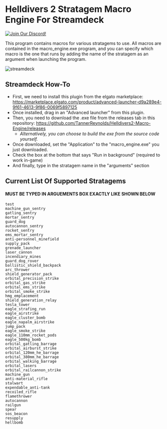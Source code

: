 # Helldivers 2 Stratagem Macro Engine For Streamdeck

[![Join Our Discord!](https://img.shields.io/badge/Join%20Our%20Discord!-5865F2?style=flat&logo=discord&logoColor=white&link=https://discord.gg/FWGKzpaszP)](https://discord.gg/FWGKzpaszP)

This program contains macros for various stratagems to use. All macros are contained in the macro_engine.exe program, and you can specify which macro is the one that runs by adding the name of the stratagem as an argument when launching the program. 

![streamdeck](https://cdn.tokyo.jp/DlEdj)

## Streamdeck How-To

* First, we need to install this plugin from the elgato marketplace: https://marketplace.elgato.com/product/advanced-launcher-d9a289e4-9f61-4613-9f86-0069f5897125
* Once installed, drag in an "Advanced launcher" from this plugin.
* Then, you need to download the .exe file from the releases tab in this repository: https://github.com/TannerReynolds/Helldivers2-Macro-Engine/releases
    * *Alternatively, you can choose to build the exe from the source code yourself.*
* Once downloaded, set the "Application" to the "macro_engine.exe" you just downloaded.
* Check the box at the bottom that says "Run in background" (required to work in-game)
* And finally, type in the stratagem name in the "arguments" section

## Current List Of Supported Stratagems
#### MUST BE TYPED IN ARGUEMENTS BOX EXACTLY LIKE SHOWN BELOW
```
test
machine_gun_sentry
gatling_sentry
mortar_sentry
guard_dog
autocannon_sentry
rocket_sentry
ems_mortar_sentry
anti-personnel_minefield
supply_pack
grenade_launcher
laser_cannon
incendiary_mines
guard_dog_rover
ballistic_shield_backpack
arc_thrower
shield_generator_pack
orbital_precision_strike
orbital_gas_strike
orbital_ems_strike
orbital_smoke_strike
hmg_emplacement
shield_generation_relay
tesla_tower
eagle_strafing_run
eagle_airstrike
eagle_cluster_bomb
eagle_napalm_airstrike
jump_pack
eagle_smoke_strike
eagle_110mm_rocket_pods
eagle_500kg_bomb
orbital_gatling_barrage
orbital_airburst_strike
orbital_120mm_he_barrage
orbital_380mm_he_barrage
orbital_walking_barrage
orbital_lasers
orbital_railcannon_strike
machine_gun
anti-material_rifle
stalwart
expendable_anti-tank
recoiled_rifle
flamethrower
autocannon
railgun
spear
sos_beacon
resupply
hellbomb
```
